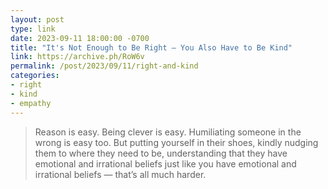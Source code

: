 ```yaml
---
layout: post
type: link
date: 2023-09-11 18:00:00 -0700
title: "It's Not Enough to Be Right — You Also Have to Be Kind"
link: https://archive.ph/RoW6v
permalink: /post/2023/09/11/right-and-kind
categories: 
- right
- kind
- empathy
---
```

<blockquote>Reason is easy. Being clever is easy. Humiliating someone in the wrong is easy too. But putting yourself in their shoes, kindly nudging them to where they need to be, understanding that they have emotional and irrational beliefs just like you have emotional and irrational beliefs — that’s all much harder.</blockquote>